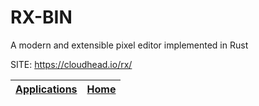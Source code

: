 # RX-BIN
 
 A modern and extensible pixel editor implemented in Rust
 
 SITE: https://cloudhead.io/rx/

 | [Applications](https://portable-linux-apps.github.io/apps.html) | [Home](https://portable-linux-apps.github.io)
 | --- | --- |
